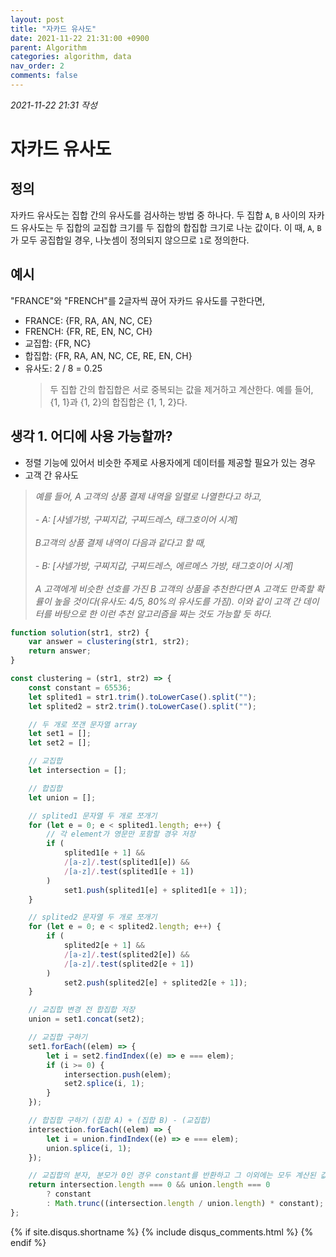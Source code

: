 ```yaml
---
layout: post
title: "자카드 유사도"
date: 2021-11-22 21:31:00 +0900
parent: Algorithm
categories: algorithm, data
nav_order: 2
comments: false
---
```


_2021-11-22 21:31 작성_

# 자카드 유사도

## 정의

자카드 유사도는 집합 간의 유사도를 검사하는 방법 중 하나다. 두 집합 `A`, `B` 사이의 자카드 유사도는 두 집합의 교집합 크기를 두 집합의 합집합 크기로 나눈 값이다. 이 때, `A`, `B`가 모두 공집합일 경우, 나눗셈이 정의되지 않으므로 `1`로 정의한다.

## 예시

"FRANCE"와 "FRENCH"를 2글자씩 끊어 자카드 유사도를 구한다면,

-   FRANCE: {FR, RA, AN, NC, CE}
-   FRENCH: {FR, RE, EN, NC, CH}
-   교집합: {FR, NC}
-   합집합: {FR, RA, AN, NC, CE, RE, EN, CH}
-   유사도: 2 / 8 = 0.25
    > 두 집합 간의 합집합은 서로 중복되는 값을 제거하고 계산한다. 예를 들어, {1, 1}과 {1, 2}의 합집합은 {1, 1, 2}다.

## 생각 1. 어디에 사용 가능할까?

-   정렬 기능에 있어서 비슷한 주제로 사용자에게 데이터를 제공할 필요가 있는 경우
-   고객 간 유사도

> *예를 들어, A 고객의 상품 결제 내역을 일렬로 나열한다고 하고, <br/><br/> - A: [샤넬가방, 구찌지갑, 구찌드레스, 태그호이어 시계] <br/><br/> B고객의 상품 결제 내역이 다음과 같다고 할 때, <br/><br/> - B: [샤넬가방, 구찌지갑, 구찌드레스, 에르메스 가방, 태그호이어 시계] <br/><br/> A 고객에게 비슷한 선호를 가진 B 고객의 상품을 추천한다면 A 고객도 만족할 확률이 높을 것이다(유사도: 4/5, 80%의 유사도를 가짐). 이와 같이 고객 간 데이터를 바탕으로 한 이런 추천 알고리즘을 짜는 것도 가능할 듯 하다.*

```js
function solution(str1, str2) {
	var answer = clustering(str1, str2);
	return answer;
}

const clustering = (str1, str2) => {
	const constant = 65536;
	let splited1 = str1.trim().toLowerCase().split("");
	let splited2 = str2.trim().toLowerCase().split("");

	// 두 개로 쪼갠 문자열 array
	let set1 = [];
	let set2 = [];

	// 교집합
	let intersection = [];

	// 합집합
	let union = [];

	// splited1 문자열 두 개로 쪼개기
	for (let e = 0; e < splited1.length; e++) {
		// 각 element가 영문만 포함할 경우 저장
		if (
			splited1[e + 1] &&
			/[a-z]/.test(splited1[e]) &&
			/[a-z]/.test(splited1[e + 1])
		)
			set1.push(splited1[e] + splited1[e + 1]);
	}

	// splited2 문자열 두 개로 쪼개기
	for (let e = 0; e < splited2.length; e++) {
		if (
			splited2[e + 1] &&
			/[a-z]/.test(splited2[e]) &&
			/[a-z]/.test(splited2[e + 1])
		)
			set2.push(splited2[e] + splited2[e + 1]);
	}

	// 교집합 변경 전 합집합 저장
	union = set1.concat(set2);

	// 교집합 구하기
	set1.forEach((elem) => {
		let i = set2.findIndex((e) => e === elem);
		if (i >= 0) {
			intersection.push(elem);
			set2.splice(i, 1);
		}
	});

	// 합집합 구하기 (집합 A) + (집합 B) - (교집합)
	intersection.forEach((elem) => {
		let i = union.findIndex((e) => e === elem);
		union.splice(i, 1);
	});

	// 교집합의 분자, 분모가 0인 경우 constant를 반환하고 그 이외에는 모두 계산된 값으로 반환
	return intersection.length === 0 && union.length === 0
		? constant
		: Math.trunc((intersection.length / union.length) * constant);
};
```

{% if site.disqus.shortname %}
{% include disqus_comments.html %}
{% endif %}
